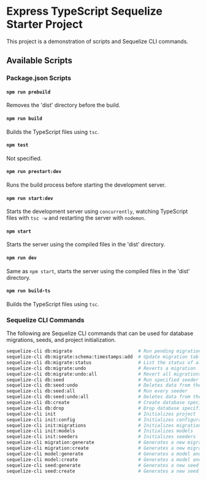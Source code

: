 # Express TypeScript Sequelize Starter Project

This project is a demonstration of scripts and Sequelize CLI commands.

## Available Scripts

### Package.json Scripts

#### `npm run prebuild`

Removes the 'dist' directory before the build.

#### `npm run build`

Builds the TypeScript files using `tsc`.

#### `npm test`

Not specified.

#### `npm run prestart:dev`

Runs the build process before starting the development server.

#### `npm run start:dev`

Starts the development server using `concurrently`, watching TypeScript files with `tsc -w` and restarting the server with `nodemon`.

#### `npm start`

Starts the server using the compiled files in the 'dist' directory.

#### `npm run dev`

Same as `npm start`, starts the server using the compiled files in the 'dist' directory.

#### `npm run build-ts`

Builds the TypeScript files using `tsc`.

### Sequelize CLI Commands

The following are Sequelize CLI commands that can be used for database migrations, seeds, and project initialization.

```bash
sequelize-cli db:migrate                        # Run pending migrations
sequelize-cli db:migrate:schema:timestamps:add  # Update migration table to have timestamps
sequelize-cli db:migrate:status                 # List the status of all migrations
sequelize-cli db:migrate:undo                   # Reverts a migration
sequelize-cli db:migrate:undo:all               # Revert all migrations ran
sequelize-cli db:seed                           # Run specified seeder
sequelize-cli db:seed:undo                      # Deletes data from the database
sequelize-cli db:seed:all                       # Run every seeder
sequelize-cli db:seed:undo:all                  # Deletes data from the database
sequelize-cli db:create                         # Create database specified by configuration
sequelize-cli db:drop                           # Drop database specified by configuration
sequelize-cli init                              # Initializes project
sequelize-cli init:config                       # Initializes configuration
sequelize-cli init:migrations                   # Initializes migrations
sequelize-cli init:models                       # Initializes models
sequelize-cli init:seeders                      # Initializes seeders
sequelize-cli migration:generate                # Generates a new migration file
sequelize-cli migration:create                  # Generates a new migration file
sequelize-cli model:generate                    # Generates a model and its migration
sequelize-cli model:create                      # Generates a model and its migration
sequelize-cli seed:generate                     # Generates a new seed file
sequelize-cli seed:create                       # Generates a new seed file
```
